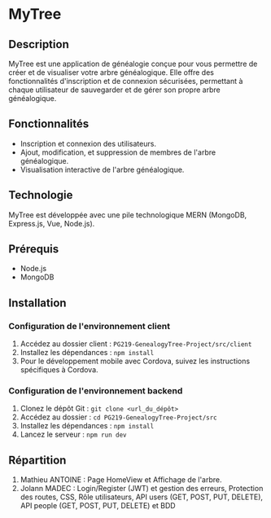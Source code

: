 # MyTree

## Description
MyTree est une application de généalogie conçue pour vous permettre de créer et de visualiser votre arbre généalogique. Elle offre des fonctionnalités d'inscription et de connexion sécurisées, permettant à chaque utilisateur de sauvegarder et de gérer son propre arbre généalogique.

## Fonctionnalités
- Inscription et connexion des utilisateurs.
- Ajout, modification, et suppression de membres de l'arbre généalogique.
- Visualisation interactive de l'arbre généalogique.

## Technologie
MyTree est développée avec une pile technologique MERN (MongoDB, Express.js, Vue, Node.js).

## Prérequis
- Node.js
- MongoDB

## Installation

### Configuration de l'environnement client
1. Accédez au dossier client : `PG219-GenealogyTree-Project/src/client`
2. Installez les dépendances : `npm install`
4. Pour le développement mobile avec Cordova, suivez les instructions spécifiques à Cordova.

### Configuration de l'environnement backend
1. Clonez le dépôt Git : `git clone <url_du_dépôt>`
2. Accédez au dossier : `cd PG219-GenealogyTree-Project/src`
3. Installez les dépendances : `npm install`
4. Lancez le serveur : `npm run dev`

## Répartition
1. Mathieu ANTOINE : Page HomeView et Affichage de l'arbre.
2. Jolann MADEC : Login/Register (JWT) et gestion des erreurs, Protection des routes, CSS, Rôle utilisateurs, API users (GET, POST, PUT, DELETE), API people (GET, POST, PUT, DELETE) et BDD

